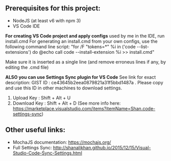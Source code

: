 ## Prerequisites for this project:
- NodeJS (at least v6 with npm 3)
- VS Code IDE

**For creating VS Code project and apply configs** used by me in the IDE, run install.cmd
For generating an install.cmd from your own configs, use the following command line script:
"for /F "tokens=*" %i in ('code --list-extensions') do @echo call code --install-extension %i >> install.cmd"

Make sure it is inserted as a single line (and remove erroneus lines if any, by editing the .cmd file)

**ALSO you can use Settings Sync plugin for VS Code**
See link for exact description:
GIST ID :  ce43645b2eea0879821a31f5bbd1487a .
Please copy and use this ID in other machines to download settings.

1. Upload Key : Shift + Alt + U
2. Download Key : Shift + Alt + D
(See more info here: https://marketplace.visualstudio.com/items?itemName=Shan.code-settings-sync)

## Other useful links:
- MochaJS documentation: https://mochajs.org/
- Full Settings Sync: http://shanalikhan.github.io/2015/12/15/Visual-Studio-Code-Sync-Settings.html

